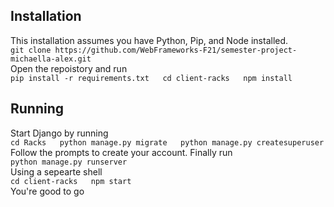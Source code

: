 ## Installation
This installation assumes you have Python, Pip, and Node installed.  
`git clone https://github.com/WebFrameworks-F21/semester-project-michaella-alex.git`  
Open the repoistory and run  
`pip install -r requirements.txt  
cd client-racks  
npm install`  

## Running
Start Django by running  
`cd Racks  
python manage.py migrate  
python manage.py createsuperuser`  
Follow the prompts to create your account. Finally run  
`python manage.py runserver`  
Using a sepearte shell  
`cd client-racks  
npm start`  
You're good to go  
